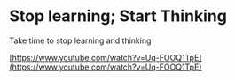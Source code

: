 # Stop learning; Start Thinking

Take time to stop learning and thinking

[https://www.youtube.com/watch?v=Uq-FOOQ1TpE](https://www.youtube.com/watch?v=Uq-FOOQ1TpE)
